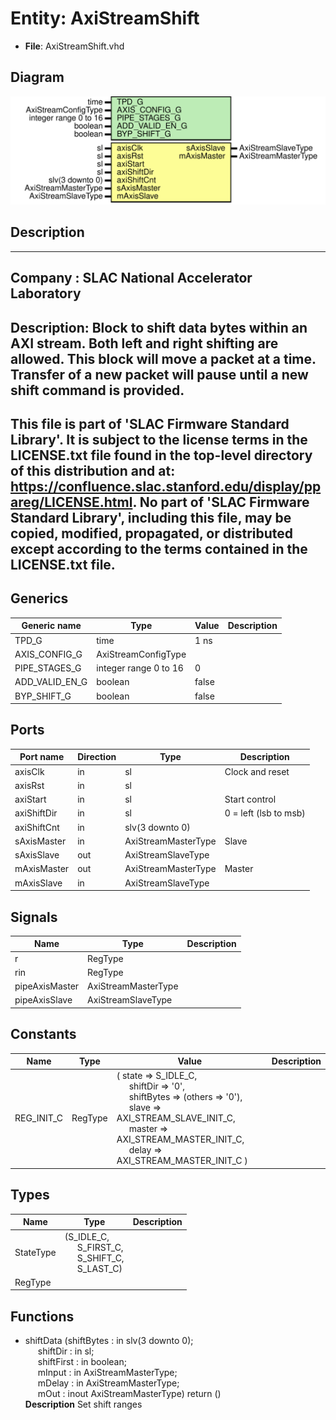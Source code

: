 # Entity: AxiStreamShift

- **File**: AxiStreamShift.vhd
## Diagram

![Diagram](AxiStreamShift.svg "Diagram")
## Description

-----------------------------------------------------------------------------
 Company    : SLAC National Accelerator Laboratory
-----------------------------------------------------------------------------
 Description:
 Block to shift data bytes within an AXI stream. Both left and right shifting
 are allowed. This block will move a packet at a time. Transfer of a new packet
 will pause until a new shift command is provided.
-----------------------------------------------------------------------------
 This file is part of 'SLAC Firmware Standard Library'.
 It is subject to the license terms in the LICENSE.txt file found in the
 top-level directory of this distribution and at:
    https://confluence.slac.stanford.edu/display/ppareg/LICENSE.html.
 No part of 'SLAC Firmware Standard Library', including this file,
 may be copied, modified, propagated, or distributed except according to
 the terms contained in the LICENSE.txt file.
-----------------------------------------------------------------------------
## Generics

| Generic name   | Type                  | Value | Description |
| -------------- | --------------------- | ----- | ----------- |
| TPD_G          | time                  | 1 ns  |             |
| AXIS_CONFIG_G  | AxiStreamConfigType   |       |             |
| PIPE_STAGES_G  | integer range 0 to 16 | 0     |             |
| ADD_VALID_EN_G | boolean               | false |             |
| BYP_SHIFT_G    | boolean               | false |             |
## Ports

| Port name   | Direction | Type                | Description            |
| ----------- | --------- | ------------------- | ---------------------- |
| axisClk     | in        | sl                  | Clock and reset        |
| axisRst     | in        | sl                  |                        |
| axiStart    | in        | sl                  | Start control          |
| axiShiftDir | in        | sl                  |  0 = left (lsb to msb) |
| axiShiftCnt | in        | slv(3 downto 0)     |                        |
| sAxisMaster | in        | AxiStreamMasterType | Slave                  |
| sAxisSlave  | out       | AxiStreamSlaveType  |                        |
| mAxisMaster | out       | AxiStreamMasterType | Master                 |
| mAxisSlave  | in        | AxiStreamSlaveType  |                        |
## Signals

| Name           | Type                | Description |
| -------------- | ------------------- | ----------- |
| r              | RegType             |             |
| rin            | RegType             |             |
| pipeAxisMaster | AxiStreamMasterType |             |
| pipeAxisSlave  | AxiStreamSlaveType  |             |
## Constants

| Name       | Type    | Value                                                                                                                                                                                                                                                                                                                                                                                                                              | Description |
| ---------- | ------- | ---------------------------------------------------------------------------------------------------------------------------------------------------------------------------------------------------------------------------------------------------------------------------------------------------------------------------------------------------------------------------------------------------------------------------------- | ----------- |
| REG_INIT_C | RegType |  (       state      => S_IDLE_C,<br><span style="padding-left:20px">       shiftDir   => '0',<br><span style="padding-left:20px">       shiftBytes => (others => '0'),<br><span style="padding-left:20px">       slave      => AXI_STREAM_SLAVE_INIT_C,<br><span style="padding-left:20px">       master     => AXI_STREAM_MASTER_INIT_C,<br><span style="padding-left:20px">       delay      => AXI_STREAM_MASTER_INIT_C       ) |             |
## Types

| Name      | Type                                                                                                                                                    | Description |
| --------- | ------------------------------------------------------------------------------------------------------------------------------------------------------- | ----------- |
| StateType | (S_IDLE_C,<br><span style="padding-left:20px"> S_FIRST_C,<br><span style="padding-left:20px"> S_SHIFT_C,<br><span style="padding-left:20px"> S_LAST_C)  |             |
| RegType   |                                                                                                                                                         |             |
## Functions
- shiftData <font id="function_arguments">(shiftBytes : in    slv(3 downto 0);<br><span style="padding-left:20px"> shiftDir   : in    sl;<br><span style="padding-left:20px"> shiftFirst : in    boolean;<br><span style="padding-left:20px"> mInput     : in    AxiStreamMasterType;<br><span style="padding-left:20px"> mDelay     : in    AxiStreamMasterType;<br><span style="padding-left:20px"> mOut       : inout AxiStreamMasterType) </font> <font id="function_return">return ()</font>
</br>**Description**
 Set shift ranges

